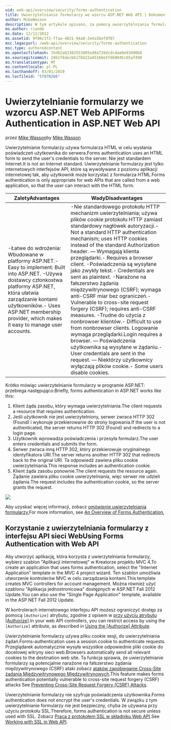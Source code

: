 ```yaml
---
uid: web-api/overview/security/forms-authentication
title: Uwierzytelnianie formularzy we wzorcu ASP.NET Web API | Dokumentacja firmy Microsoft
author: MikeWasson
description: W tym artykule opisano, za pomocą uwierzytelniania formularzy programu ASP.NET Web API.
ms.author: riande
ms.date: 12/12/2012
ms.assetid: 9f06c1f2-ffaa-4831-94a0-2e4a3befdf07
msc.legacyurl: /web-api/overview/security/forms-authentication
msc.type: authoredcontent
ms.openlocfilehash: 35d62a83382553085ed8a728dcdcdae0e93090b8
ms.sourcegitcommit: 24b1f6decbb17bb22a45166e5fdb0845c65af498
ms.translationtype: MT
ms.contentlocale: pl-PL
ms.lasthandoff: 03/01/2019
ms.locfileid: "57078266"
---
```

<a name="forms-authentication-in-aspnet-web-api"></a><span data-ttu-id="684fb-103">Uwierzytelnianie formularzy we wzorcu ASP.NET Web API</span><span class="sxs-lookup"><span data-stu-id="684fb-103">Forms Authentication in ASP.NET Web API</span></span>
====================
<span data-ttu-id="684fb-104">przez [Mike Wasson](https://github.com/MikeWasson)</span><span class="sxs-lookup"><span data-stu-id="684fb-104">by [Mike Wasson](https://github.com/MikeWasson)</span></span>

<span data-ttu-id="684fb-105">Uwierzytelnianie formularzy używa formularza HTML w celu wysłania poświadczeń użytkownika do serwera.</span><span class="sxs-lookup"><span data-stu-id="684fb-105">Forms authentication uses an HTML form to send the user's credentials to the server.</span></span> <span data-ttu-id="684fb-106">Nie jest standardem Internet.</span><span class="sxs-lookup"><span data-stu-id="684fb-106">It is not an Internet standard.</span></span> <span data-ttu-id="684fb-107">Uwierzytelnianie formularzy jest tylko internetowych interfejsów API, które są wywoływane z poziomu aplikacji internetowej tak, aby użytkownik może korzystać z formularza HTML.</span><span class="sxs-lookup"><span data-stu-id="684fb-107">Forms authentication is only appropriate for web APIs that are called from a web application, so that the user can interact with the HTML form.</span></span>

| <span data-ttu-id="684fb-108">Zalety</span><span class="sxs-lookup"><span data-stu-id="684fb-108">Advantages</span></span> | <span data-ttu-id="684fb-109">Wady</span><span class="sxs-lookup"><span data-stu-id="684fb-109">Disadvantages</span></span> |
| --- | --- |
| <span data-ttu-id="684fb-110">-Łatwe do wdrożenia: Wbudowane w platformy ASP.NET.</span><span class="sxs-lookup"><span data-stu-id="684fb-110">- Easy to implement: Built into ASP.NET.</span></span> <span data-ttu-id="684fb-111">-Używa dostawcy członkostwa platformy ASP.NET, która ułatwia zarządzanie kontami użytkowników.</span><span class="sxs-lookup"><span data-stu-id="684fb-111">- Uses ASP.NET membership provider, which makes it easy to manage user accounts.</span></span> | <span data-ttu-id="684fb-112">-Nie standardowego protokołu HTTP mechanizm uwierzytelniania; używa plików cookie protokołu HTTP zamiast standardowy nagłówek autoryzacji.</span><span class="sxs-lookup"><span data-stu-id="684fb-112">- Not a standard HTTP authentication mechanism; uses HTTP cookies instead of the standard Authorization header.</span></span> <span data-ttu-id="684fb-113">— Wymagają klienta przeglądarki.</span><span class="sxs-lookup"><span data-stu-id="684fb-113">- Requires a browser client.</span></span> <span data-ttu-id="684fb-114">-Poświadczenia są wysyłane jako zwykły tekst.</span><span class="sxs-lookup"><span data-stu-id="684fb-114">- Credentials are sent as plaintext.</span></span> <span data-ttu-id="684fb-115">-Narażone na fałszerstwo żądania międzywitrynowego (CSRF); wymaga anti-CSRF miar bez ograniczeń.</span><span class="sxs-lookup"><span data-stu-id="684fb-115">- Vulnerable to cross-site request forgery (CSRF); requires anti-CSRF measures.</span></span> <span data-ttu-id="684fb-116">-Trudne do użycia z nonbrowser klientów.</span><span class="sxs-lookup"><span data-stu-id="684fb-116">- Difficult to use from nonbrowser clients.</span></span> <span data-ttu-id="684fb-117">Logowanie wymaga przeglądarki.</span><span class="sxs-lookup"><span data-stu-id="684fb-117">Login requires a browser.</span></span> <span data-ttu-id="684fb-118">— Poświadczenia użytkownika są wysyłane w żądaniu.</span><span class="sxs-lookup"><span data-stu-id="684fb-118">- User credentials are sent in the request.</span></span> <span data-ttu-id="684fb-119">— Niektórzy użytkownicy wyłączają plików cookie.</span><span class="sxs-lookup"><span data-stu-id="684fb-119">- Some users disable cookies.</span></span> |

<span data-ttu-id="684fb-120">Krótko mówiąc uwierzytelnianie formularzy w programie ASP.NET: przebiega następująco:</span><span class="sxs-lookup"><span data-stu-id="684fb-120">Briefly, forms authentication in ASP.NET works like this:</span></span>

1. <span data-ttu-id="684fb-121">Klient żąda zasobu, który wymaga uwierzytelniania.</span><span class="sxs-lookup"><span data-stu-id="684fb-121">The client requests a resource that requires authentication.</span></span>
2. <span data-ttu-id="684fb-122">Jeśli użytkownik nie jest uwierzytelniony, serwer zwraca HTTP 302 (Found) i wykonuje przekierowanie do strony logowania.</span><span class="sxs-lookup"><span data-stu-id="684fb-122">If the user is not authenticated, the server returns HTTP 302 (Found) and redirects to a login page.</span></span>
3. <span data-ttu-id="684fb-123">Użytkownik wprowadza poświadczenia i przesyła formularz.</span><span class="sxs-lookup"><span data-stu-id="684fb-123">The user enters credentials and submits the form.</span></span>
4. <span data-ttu-id="684fb-124">Serwer zwraca inną HTTP 302, który przekierowuje oryginalnego identyfikatora URI.</span><span class="sxs-lookup"><span data-stu-id="684fb-124">The server returns another HTTP 302 that redirects back to the original URI.</span></span> <span data-ttu-id="684fb-125">Ta odpowiedź zawiera pliku cookie uwierzytelniania.</span><span class="sxs-lookup"><span data-stu-id="684fb-125">This response includes an authentication cookie.</span></span>
5. <span data-ttu-id="684fb-126">Klient żąda zasobu ponownie.</span><span class="sxs-lookup"><span data-stu-id="684fb-126">The client requests the resource again.</span></span> <span data-ttu-id="684fb-127">Żądanie zawiera pliku cookie uwierzytelniania, więc serwer nie udzieli żądania.</span><span class="sxs-lookup"><span data-stu-id="684fb-127">The request includes the authentication cookie, so the server grants the request.</span></span>

![](forms-authentication/_static/image1.png)

<span data-ttu-id="684fb-128">Aby uzyskać więcej informacji, zobacz [omówienie uwierzytelniania formularzy.](../../../web-forms/overview/older-versions-security/introduction/an-overview-of-forms-authentication-cs.md)</span><span class="sxs-lookup"><span data-stu-id="684fb-128">For more information, see [An Overview of Forms Authentication.](../../../web-forms/overview/older-versions-security/introduction/an-overview-of-forms-authentication-cs.md)</span></span>

## <a name="using-forms-authentication-with-web-api"></a><span data-ttu-id="684fb-129">Korzystanie z uwierzytelniania formularzy z interfejsu API sieci Web</span><span class="sxs-lookup"><span data-stu-id="684fb-129">Using Forms Authentication with Web API</span></span>

<span data-ttu-id="684fb-130">Aby utworzyć aplikację, która korzysta z uwierzytelniania formularzy, wybierz szablon "Aplikacji internetowej" w Kreatorze projektu MVC 4.</span><span class="sxs-lookup"><span data-stu-id="684fb-130">To create an application that uses forms authentication, select the "Internet Application" template in the MVC 4 project wizard.</span></span> <span data-ttu-id="684fb-131">Ten szablon umożliwia utworzenie kontrolerów MVC w celu zarządzania kontami.</span><span class="sxs-lookup"><span data-stu-id="684fb-131">This template creates MVC controllers for account management.</span></span> <span data-ttu-id="684fb-132">Można również użyć szablonu "Aplikacja jednostronicowa" dostępnych w ASP.NET Fall 2012 Update.</span><span class="sxs-lookup"><span data-stu-id="684fb-132">You can also use the "Single Page Application" template, available in the ASP.NET Fall 2012 Update.</span></span>

<span data-ttu-id="684fb-133">W kontrolerach internetowego interfejsu API możesz ograniczyć dostęp za pomocą `[Authorize]` atrybutu, zgodnie z opisem w [przy użyciu atrybutu [Authorize]](authentication-and-authorization-in-aspnet-web-api.md#auth3).</span><span class="sxs-lookup"><span data-stu-id="684fb-133">In your web API controllers, you can restrict access by using the `[Authorize]` attribute, as described in [Using the [Authorize] Attribute](authentication-and-authorization-in-aspnet-web-api.md#auth3).</span></span>

<span data-ttu-id="684fb-134">Uwierzytelnianie formularzy używa pliku cookie sesji, do uwierzytelniania żądań.</span><span class="sxs-lookup"><span data-stu-id="684fb-134">Forms-authentication uses a session cookie to authenticate requests.</span></span> <span data-ttu-id="684fb-135">Przeglądarek automatycznie wysyła wszystkie odpowiednie pliki cookie do docelowej witryny sieci web.</span><span class="sxs-lookup"><span data-stu-id="684fb-135">Browsers automatically send all relevant cookies to the destination web site.</span></span> <span data-ttu-id="684fb-136">Ta funkcja sprawia, że uwierzytelnianie formularzy są potencjalnie narażone na fałszerstwo żądania międzywitrynowego (CSRF) ataki zobacz [ataków zapobieganie Cross-Site żądania Międzywitrynowego Międzywitrynowych](preventing-cross-site-request-forgery-csrf-attacks.md).</span><span class="sxs-lookup"><span data-stu-id="684fb-136">This feature makes forms authentication potentially vulnerable to cross-site request forgery (CSRF) attacks See [Preventing Cross-Site Request Forgery (CSRF) Attacks](preventing-cross-site-request-forgery-csrf-attacks.md).</span></span>

<span data-ttu-id="684fb-137">Uwierzytelnianie formularzy nie szyfruje poświadczenia użytkownika.</span><span class="sxs-lookup"><span data-stu-id="684fb-137">Forms authentication does not encrypt the user's credentials.</span></span> <span data-ttu-id="684fb-138">W związku z tym uwierzytelnianie formularzy nie jest bezpieczny, chyba że używana przy użyciu protokołu SSL.</span><span class="sxs-lookup"><span data-stu-id="684fb-138">Therefore, forms authentication is not secure unless used with SSL.</span></span> <span data-ttu-id="684fb-139">Zobacz [Praca z protokołem SSL w składniku Web API](working-with-ssl-in-web-api.md).</span><span class="sxs-lookup"><span data-stu-id="684fb-139">See [Working with SSL in Web API](working-with-ssl-in-web-api.md).</span></span>
